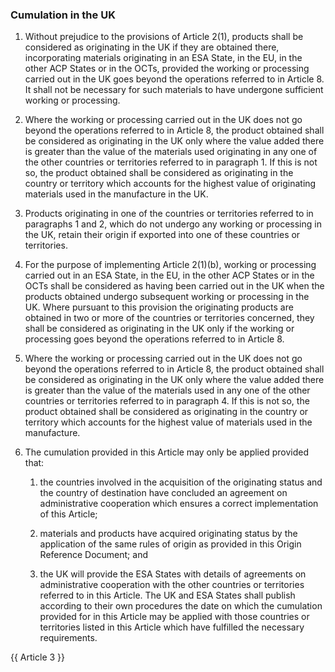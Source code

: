 ### Cumulation in the UK
1. Without prejudice to the provisions of Article 2(1), products shall be considered as originating in the UK if they are obtained there, incorporating materials originating in an ESA State, in the EU, in the other ACP States or in the OCTs, provided the working or processing carried out in the UK goes beyond the operations referred to in Article 8. It shall not be necessary for such materials to have undergone sufficient working or processing.

2. Where the working or processing carried out in the UK does not go beyond the operations referred to in Article 8, the product obtained shall be considered as originating in the UK only where the value added there is greater than the value of the materials used originating in any one of the other countries or territories referred to in paragraph 1. If this is not so, the product obtained shall be considered as originating in the country or territory which accounts for the highest value of originating materials used in the manufacture in the UK.

3. Products originating in one of the countries or territories referred to in paragraphs 1 and 2, which do not undergo any working or processing in the UK, retain their origin if exported into one of these countries or territories.

4. For the purpose of implementing Article 2(1)(b), working or processing carried out in an ESA State, in the EU, in the other ACP States or in the OCTs shall be considered as having been carried out in the UK when the products obtained undergo subsequent working or processing in the UK. Where pursuant to this provision the originating products are obtained in two or more of the countries or territories concerned, they shall be considered as originating in the UK only if the working or processing goes beyond the operations referred to in Article 8.

5. Where the working or processing carried out in the UK does not go beyond the operations referred to in Article 8, the product obtained shall be considered as originating in the UK only where the value added there is greater than the value of the materials used in any one of the other countries or territories referred to in paragraph 4. If this is not so, the product obtained shall be considered as originating in the country or territory which accounts for the highest value of materials used in the manufacture.

6. The cumulation provided in this Article may only be applied provided that:

   1. the countries involved in the acquisition of the originating status and the country of destination have concluded an agreement on administrative cooperation which ensures a correct implementation of this Article; 

   2. materials and products have acquired originating status by the application of the same rules of origin as provided in this Origin Reference Document; and

   3. the UK will provide the ESA States with details of agreements on administrative cooperation with the other countries or territories referred to in this Article. The UK and ESA States shall publish according to their own procedures the date on which the cumulation provided for in this Article may be applied with those countries or territories listed in this Article which have fulfilled the necessary requirements.

{{ Article 3 }}
